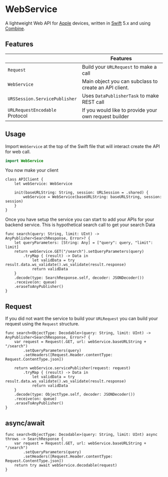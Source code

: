 


# WebService

A lightweight Web API for [Apple](https://www.apple.com) devices, written in [Swift](https://swift.org) 5.x and using [Combine](https://developer.apple.com/documentation/combine).

## Features

| |Features |
--------------------------|------------------------------------------------------------
`Request` | Build your `URLRequest` to make a call
`WebService` | Main object you can subclass to create an API client.
`URSSession.ServicePublisher`| Uses `DataPublisherTask` to make REST call
`URLRequestEncodable` Protocol | If you would like to provide your own request builder


## Usage

Import `WebService` at the top of the Swift file that will interact create the API for web call.

```swift
import WebService
```

You now make your client 

```
class APIClient {
    let webService: WebService

    init(baseURLString: String, session: URLSession = .shared) {
        webService = WebService(baseURLString: baseURLString, session: session)
    }
}
```

Once you have setup the service you can start to add your APIs for your backend service. This is hypothetical search call to get your search Data

```
func search(query: String, limit: UInt) -> AnyPublisher<SearchResponse, Error>? {
    let queryParameters: [String: Any] = ["query": query, "limit": limit]
    return webService.GET("/search").setQueryParameters(query)
        .tryMap { (result) -> Data in
            let validData = try result.data.ws_validate().ws_validate(result.response)
            return validData
    }
    .decode(type: SearchResponse.self, decoder: JSONDecoder())
    .receive(on: queue)
    .eraseToAnyPublisher()
}
```

## Request
If you did not want the service to build your `URLRequest` you can build your request using the `Request` structure.

```
func search<ObjectType: Decodable>(query: String, limit: UInt) -> AnyPublisher<SearchResponse, Error>? {
    var request = Request(.GET, url: webService.baseURLString + "/search")
        .setQueryParameters(query)
        .setHeaders([Request.Header.contentType: Request.ContentType.json])

    return webService.servicePublisher(request: request)
        .tryMap { (result) -> Data in
            let validData = try result.data.ws_validate().ws_validate(result.response)
            return validData
    }
    .decode(type: ObjectType.self, decoder: JSONDecoder())
    .receive(on: queue)
    .eraseToAnyPublisher()
}
```

## async/await

```
func search<ObjectType: Decodable>(query: String, limit: UInt) async throws -> SearchResponse {
    var request = Request(.GET, url: webService.baseURLString + "/search")
        .setQueryParameters(query)
        .setHeaders([Request.Header.contentType: Request.ContentType.json])
    return try await webService.decodable(request)
}
```
